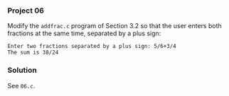 ### Project 06

Modify the `addfrac.c` program of Section 3.2 so that the user enters both
fractions at the same time, separated by a plus sign:

```
Enter two fractions separated by a plus sign: 5/6+3/4
The sum is 38/24
```

### Solution

See `06.c`.
